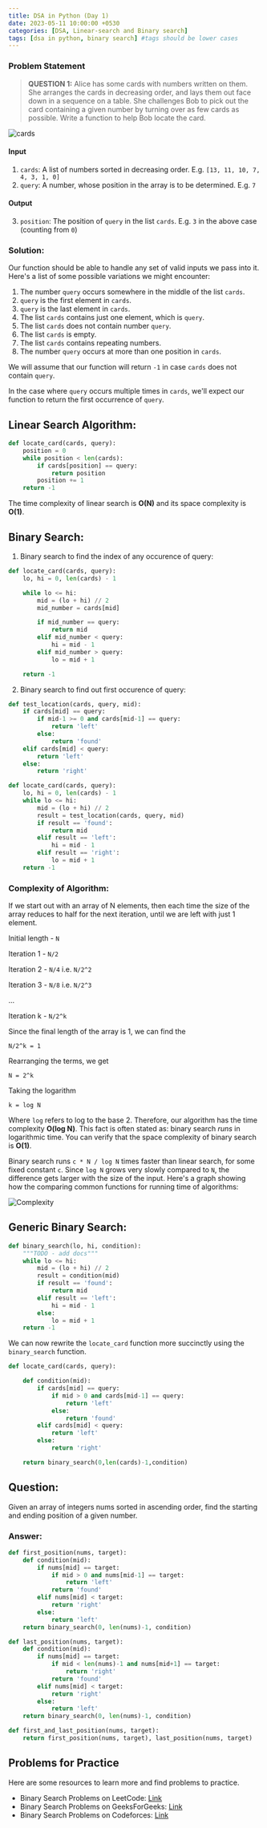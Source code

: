 ```yaml
---
title: DSA in Python (Day 1)
date: 2023-05-11 10:00:00 +0530
categories: [DSA, Linear-search and Binary search]
tags: [dsa in python, binary search] #tags should be lower cases
---
```


### Problem Statement

> **QUESTION 1:** Alice has some cards with numbers written on them. She arranges the cards in decreasing order, and lays them out face down in a sequence on a table. She challenges Bob to pick out the card containing a given number by turning over as few cards as possible. Write a function to help Bob locate the card.

![cards](/assets/img/cards.png)

#### Input

1. `cards`: A list of numbers sorted in decreasing order. E.g. `[13, 11, 10, 7, 4, 3, 1, 0]`
2. `query`: A number, whose position in the array is to be determined. E.g. `7`

#### Output

3. `position`: The position of `query` in the list `cards`. E.g. `3` in the above case (counting from `0`)

### Solution:

Our function should be able to handle any set of valid inputs we pass into it. Here's a list of some possible variations we might encounter:

1. The number `query` occurs somewhere in the middle of the list `cards`.
2. `query` is the first element in `cards`.
3. `query` is the last element in `cards`.
4. The list `cards` contains just one element, which is `query`.
5. The list `cards` does not contain number `query`.
6. The list `cards` is empty.
7. The list `cards` contains repeating numbers.
8. The number `query` occurs at more than one position in `cards`.

We will assume that our function will return `-1` in case `cards` does not contain `query`.

In the case where `query` occurs multiple times in `cards`, we'll expect our function to return the first occurrence of `query`.

## Linear Search Algorithm:

```python
def locate_card(cards, query):
    position = 0
    while position < len(cards):
        if cards[position] == query:
            return position
        position += 1
    return -1
```

The time complexity of linear search is **O(N)** and its space complexity is **O(1)**.

## Binary Search:

1. Binary search to find the index of any occurence of query:

```python
def locate_card(cards, query):
    lo, hi = 0, len(cards) - 1

    while lo <= hi:
        mid = (lo + hi) // 2
        mid_number = cards[mid]

        if mid_number == query:
            return mid
        elif mid_number < query:
            hi = mid - 1
        elif mid_number > query:
            lo = mid + 1

    return -1
```

2. Binary search to find out first occurence of query:

```python
def test_location(cards, query, mid):
    if cards[mid] == query:
        if mid-1 >= 0 and cards[mid-1] == query:
            return 'left'
        else:
            return 'found'
    elif cards[mid] < query:
        return 'left'
    else:
        return 'right'

def locate_card(cards, query):
    lo, hi = 0, len(cards) - 1
    while lo <= hi:
        mid = (lo + hi) // 2
        result = test_location(cards, query, mid)
        if result == 'found':
            return mid
        elif result == 'left':
            hi = mid - 1
        elif result == 'right':
            lo = mid + 1
    return -1
```

### Complexity of Algorithm:

If we start out with an array of N elements, then each time the size of the array reduces to half for the next iteration, until we are left with just 1 element.

Initial length - `N`

Iteration 1 - `N/2`

Iteration 2 - `N/4` i.e. `N/2^2`

Iteration 3 - `N/8` i.e. `N/2^3`

...

Iteration k - `N/2^k`

Since the final length of the array is 1, we can find the

`N/2^k = 1`

Rearranging the terms, we get

`N = 2^k`

Taking the logarithm

`k = log N`

Where `log` refers to log to the base 2. Therefore, our algorithm has the time complexity **O(log N)**. This fact is often stated as: binary search _runs_ in logarithmic time. You can verify that the space complexity of binary search is **O(1)**.

Binary search runs `c * N / log N` times faster than linear search, for some fixed constant `c`. Since `log N` grows very slowly compared to `N`, the difference gets larger with the size of the input. Here's a graph showing how the comparing common functions for running time of algorithms:

![Complexity](/assets/img/complexity.jpg)

## Generic Binary Search:

```python
def binary_search(lo, hi, condition):
    """TODO - add docs"""
    while lo <= hi:
        mid = (lo + hi) // 2
        result = condition(mid)
        if result == 'found':
            return mid
        elif result == 'left':
            hi = mid - 1
        else:
            lo = mid + 1
    return -1
```

We can now rewrite the `locate_card` function more succinctly using the `binary_search` function.

```python
def locate_card(cards, query):

    def condition(mid):
        if cards[mid] == query:
            if mid > 0 and cards[mid-1] == query:
                return 'left'
            else:
                return 'found'
        elif cards[mid] < query:
            return 'left'
        else:
            return 'right'

    return binary_search(0,len(cards)-1,condition)
```

## Question:

Given an array of integers nums sorted in ascending order, find the starting and ending position of a given number.

### Answer:

```python
def first_position(nums, target):
    def condition(mid):
        if nums[mid] == target:
            if mid > 0 and nums[mid-1] == target:
                return 'left'
            return 'found'
        elif nums[mid] < target:
            return 'right'
        else:
            return 'left'
    return binary_search(0, len(nums)-1, condition)

def last_position(nums, target):
    def condition(mid):
        if nums[mid] == target:
            if mid < len(nums)-1 and nums[mid+1] == target:
                return 'right'
            return 'found'
        elif nums[mid] < target:
            return 'right'
        else:
            return 'left'
    return binary_search(0, len(nums)-1, condition)

def first_and_last_position(nums, target):
    return first_position(nums, target), last_position(nums, target)
```

## Problems for Practice

Here are some resources to learn more and find problems to practice.

- Binary Search Problems on LeetCode: [Link](https://leetcode.com/problems/binary-search/)
- Binary Search Problems on GeeksForGeeks: [Link](https://www.geeksforgeeks.org/binary-search/)
- Binary Search Problems on Codeforces: [Link](https://codeforces.com/problemset?tags=binary+search)
